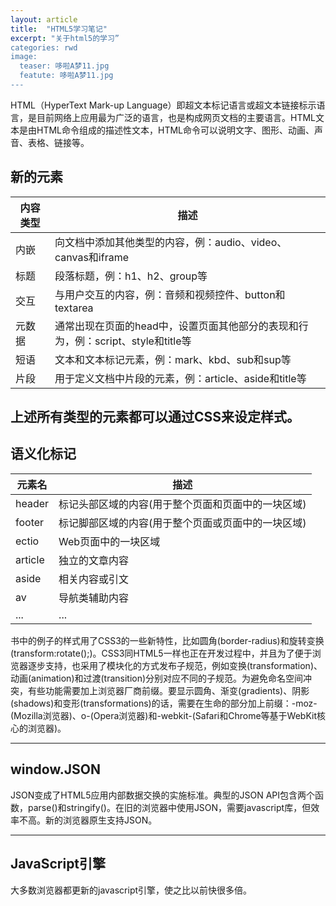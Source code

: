 ```yaml
---
layout: article
title:  "HTML5学习笔记"
excerpt: "关于html5的学习”
categories: rwd
image: 
  teaser: 哆啦A梦11.jpg
  featute: 哆啦A梦11.jpg
---
```




HTML（HyperText Mark-up Language）即超文本标记语言或超文本链接标示语言，是目前网络上应用最为广泛的语言，也是构成网页文档的主要语言。HTML文本是由HTML命令组成的描述性文本，HTML命令可以说明文字、图形、动画、声音、表格、链接等。


## 新的元素



| 内容类型 | 描述 | 
| ---- | ---- | 
| 内嵌 | 向文档中添加其他类型的内容，例：audio、video、canvas和iframe | 
| 标题 | 段落标题，例：h1、h2、group等 | 
| 交互 | 与用户交互的内容，例：音频和视频控件、button和textarea |
| 元数据 | 通常出现在页面的head中，设置页面其他部分的表现和行为，例：script、style和title等 |
| 短语 | 文本和文本标记元素，例：mark、kbd、sub和sup等 |
| 片段 | 用于定义文档中片段的元素，例：article、aside和title等 |

上述所有类型的元素都可以通过CSS来设定样式。
--------

## 语义化标记



| 元素名 | 描述 | 
| ---- | ---- | 
| header | 标记头部区域的内容(用于整个页面和页面中的一块区域) | 
| footer | 标记脚部区域的内容(用于整个页面或页面中的一块区域) | 
| ectio | Web页面中的一块区域 |
| article | 独立的文章内容 |
| aside | 相关内容或引文 |
| av | 导航类辅助内容 |
| ... | ... |

书中的例子的样式用了CSS3的一些新特性，比如圆角(border-radius)和旋转变换(transform:rotate();)。CSS3同HTML5一样也正在开发过程中，并且为了便于浏览器逐步支持，也采用了模块化的方式发布子规范，例如变换(transformation)、动画(animation)和过渡(transition)分别对应不同的子规范。为避免命名空间冲突，有些功能需要加上浏览器厂商前缀。要显示圆角、渐变(gradients)、阴影(shadows)和变形(transformations)的话，需要在生命的部分加上前缀：-moz-(Mozilla浏览器)、o-(Opera浏览器)和-webkit-(Safari和Chrome等基于WebKit核心的浏览器)。


--------

## window.JSON

JSON变成了HTML5应用内部数据交换的实施标准。典型的JSON API包含两个函数，parse()和stringify()。在旧的浏览器中使用JSON，需要javascript库，但效率不高。新的浏览器原生支持JSON。

--------

## JavaScript引擎

大多数浏览器都更新的javascript引擎，使之比以前快很多倍。
